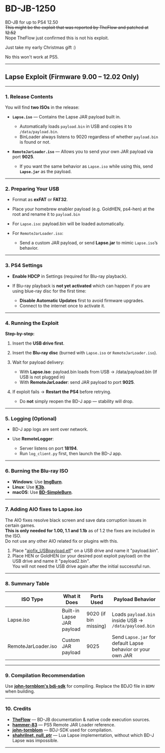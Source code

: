 # BD-JB-1250
BD-JB for up to PS4 12.50  
~~This might be the exploit that was reported by TheFlow and patched at 12.52~~  
Nope TheFlow just confirmed this is not his exploit.  

Just take my early Christmas gift :)  

No this won't work at PS5.  


---

## Lapse Exploit (Firmware 9.00 – 12.02 Only)

---

### 1. Release Contents

You will find **two ISOs** in the release:

* **`Lapse.iso`** — Contains the Lapse JAR payload built in.

  * Automatically loads `payload.bin` in USB and copies it to `/data/payload.bin`.
  * BinLoader always listens to 9020 regardless of whether `payload.bin` is found or not.
* **`RemoteJarLoader.iso`** — Allows you to send your own JAR payload via port **9025**.

  * If you want the same behavior as `Lapse.iso` while using this, send **`Lapse.jar`** as the payload.

---

### 2. Preparing Your USB

* Format as **exFAT** or **FAT32**.
* Place your homebrew enabler payload (e.g. GoldHEN, ps4-hen) at the root and rename it to `payload.bin`
* For `Lapse.iso`: payload.bin will be loaded automatically.
* For `RemoteJarLoader.iso`:

  * Send a custom JAR payload, or send **Lapse.jar** to mimic `Lapse.iso`’s behavior.

---

### 3. PS4 Settings

* **Enable HDCP** in Settings (required for Blu-ray playback).
* If Blu-ray playback is **not yet activated** which can happen if you are using blue-ray disc for the first time:

  * **Disable Automatic Updates** first to avoid firmware upgrades.
  * Connect to the internet once to activate it.

---

### 4. Running the Exploit

**Step-by-step:**

1. Insert the **USB drive first**.
2. Insert the **Blu-ray disc** (burned with `Lapse.iso` or `RemoteJarLoader.iso`).
3. Wait for payload delivery:

   * With **Lapse.iso**: payload.bin loads from USB → /data/payload.bin (If USB is not plugged in)
   * With **RemoteJarLoader**: send JAR payload to port **9025**.
4. If exploit fails → **Restart the PS4** before retrying.

   * Do **not** simply reopen the BD-J app — stability will drop.

---

### 5. Logging (Optional)

* BD-J app logs are sent over network.
* Use **RemoteLogger**:

  * Server listens on port **18194**.
  * Run `log_client.py` first, then launch the BD-J app.

---

### 6. Burning the Blu-ray ISO

* **Windows**: Use **[ImgBurn](https://www.imgburn.com)**.
* **Linux**: Use **[K3b](https://apps.kde.org/k3b)**.
* **macOS**: Use **[BD-SimpleBurn](https://github.com/C4ndyF1sh/BD-SimpleBurn)**.
---

### 7. Adding AIO fixes to Lapse.iso  
The AIO fixes resolve black screen and save data corruption issues in certain games.  
**This is only needed for 1.00, 1.1 and 1.1b** as of 1.2 the fixes are included in the ISO.  
Do not use any other AIO related fix or plugins with this.  
1. Place "[aiofix_USBpayload.elf](https://github.com/Gezine/BD-JB-1250/blob/main/payloads/lapse/src/org/bdj/external/aiofix_USBpayload.elf)" on a USB drive and name it "payload.bin". 
2. Place HEN or GoldHEN (or your desired post exploit payload) on the USB drive and name it "payload2.bin".  
You will not need the USB drive again after the initial successful run.
---

### 8. Summary Table

| ISO Type               | What it Does              | Ports Used           | Payload Behavior                                            |
| --------------------- | ------------------------- | ------------------- | ---------------------------------------------------------- |
| Lapse.iso             | Built-in Lapse JAR payload | 9020 (if bin missing) | Loads `payload.bin` inside USB → `/data/payload.bin`         |
| RemoteJarLoader.iso   | Custom JAR payload         | 9025                  | Send `Lapse.jar` for default Lapse behavior or your own JAR |

---

### 9. Compilation Recommendation

Use **[john-tornblom's bdj-sdk](https://github.com/john-tornblom/bdj-sdk/)** for compiling.
Replace the BDJO file in `BDMV` when building.

---

### 10. Credits

* **[TheFlow](https://github.com/theofficialflow)** — BD-JB documentation & native code execution sources.
* **[hammer-83](https://github.com/hammer-83)** — PS5 Remote JAR Loader reference.
* **[john-tornblom](https://github.com/john-tornblom)** — BDJ-SDK used for compilation.
* **[shahrilnet, null\_ptr](https://github.com/shahrilnet/remote_lua_loader)** — Lua Lapse implementation, without which BD-J Lapse was impossible.

---























